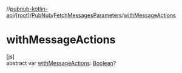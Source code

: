 //[pubnub-kotlin-api](../../../../index.md)/[[root]](../../index.md)/[PubNub](../index.md)/[FetchMessagesParameters](index.md)/[withMessageActions](with-message-actions.md)

# withMessageActions

[js]\
abstract var [withMessageActions](with-message-actions.md): [Boolean](https://kotlinlang.org/api/latest/jvm/stdlib/kotlin/-boolean/index.html)?
